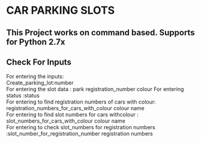 <h1>CAR PARKING SLOTS</h1>
<h2>This Project works on command based.
Supports for Python 2.7x </h2>
<h2>Check For Inputs</h2>
<p>For entering the inputs:<br>
Create_parking_lot:number<br>
For entering the slot data : park  registration_number colour <br<
For entering the leave position :leave number<br>
For entering status :status<br>
For entering to find registration numbers of cars with colour: registration_numbers_for_cars_with_colour colour name<br>
For entering to find slot numbers for cars withcolour : slot_numbers_for_cars_with_colour colour name<br>
For entering to check slot_numbers for registration numbers :slot_number_for_registration_number registration numbers</p>

   